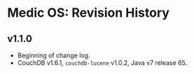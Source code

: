 
Medic OS: Revision History
==========================

v1.1.0
------

* Beginning of change log.
* CouchDB v1.6.1, `couchdb-lucene` v1.0.2, Java v7 release 65.

